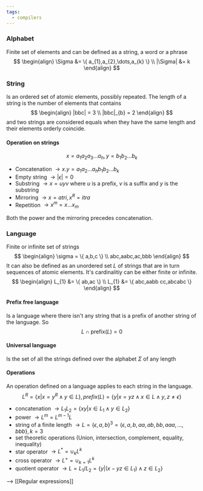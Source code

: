 ```yaml
---
tags:
  - compilers
---
```

### Alphabet

Finite set of elements and can be defined as a string, a word or a phrase
$$
\begin{align}
\Sigma &= \{ a_{1},a_{2},\dots,a_{k} \} \\
|\Sigma| &= k
\end{align}
$$
### String

Is an ordered set of atomic elements, possibly repeated. The length of a string is the number of elements that contains
$$
\begin{align}
|bbc| = 3 \\
|bbc|_{b} = 2
\end{align}
$$
and two strings are considered equals when they have the same length and their elements orderly coincide. 

#### Operation on strings
$$
x = a_{1}a_{2}a_{3}\dots a_{h}, y=b_{1}b_{2}\dots b_{k}
$$
- Concatenation $\to x.y = a_{1}a_{2}\dots a_{h}b_{1}b_{2}\dots b_{k}$
- Empty string $\to |\epsilon| =0$
- Substring $\to x = uyv$ where $u$ is a prefix, $v$ is a suffix and $y$ is the substring
- Mirroring $\to x=atri, x^{R} =itra$
- Repetition $\to x^{m} = x\dots x_{m}$

Both the power and the mirroring precedes concatenation.
### Language

Finite or infinite set of strings
$$
\begin{align}
\sigma = \{ a,b,c \} \\
abc,aabc,ac,bbb
\end{align}
$$
It can also be defined as an unordered set $L$ of strings that are in turn sequences of atomic elements. It's cardinalitiy can be either finite or infinite.
$$
\begin{align}
L_{1} &= \{ ab,ac \} \\
L_{1} &= \{ abc,aabb cc,abcabc \}
\end{align}
$$
#### Prefix free language

Is a language where there isn't any string that is a prefix of another string of the language. So 
$$
L \cap \text{prefix}(L) = 0
$$
#### Universal language

Is the set of all the strings defined over the alphabet $\Sigma$ of any length

#### Operations

An operation defined on a language applies to each string in the language.
$$
L^{R} = \{ x|x=y^{R} \land y \in L \}, prefix(L) = \{ y|x=yz \land x \in L \land y,z \neq \epsilon \}
$$
- concatenation $\to L_{1}L_{2} = \{ xy|x\in L_{1} \land y \in L_{2} \}$
- power $\to L^{m} = L^{m-1}L$
- string of a finite length $\to L = \{ \epsilon,a,b \}^{3} = \{ \epsilon,a,b,aa,ab,bb,aaa,\dots,b b b  \}, k = 3$
- set theoretic operations (Union, intersection, complement, equality, inequality)
- star operator $\to L^{*} = \cup_{k} L^{k}$
- cross operator $\to L^{+} = \cup_{k= 1}L^{k}$
- quotient operator $\to L = L_{1}/L_{2} = \{ y|(x-yz \in L_{1}) \land z \in L_{2} \}$

--> [[Regular expressions]]
